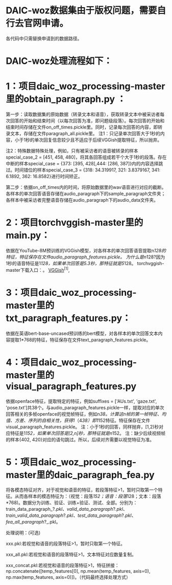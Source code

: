 # DAIC-woz数据集由于版权问题，需要自行去官网申请。
各代码中只需替换申请到的数据路径。

# DAIC-woz处理流程如下：
# 1：项目daic_woz_processing-master里的obtain_paragraph.py ：

第一步：读取数据集的原始数据（转录文本和语音），获取转录文本中被采访者每次回答的开始和结束时间（以每次回答为准，即问题级段落）。每次回答的开始和结束时间存储在文件on_off_times.pickle里。同时，记录每次回答的内容，即转录文本，存储在文件paragraph_all.pickle里。
注1：只记录单次回答大于1秒的内容，小于1秒的单次回复信息较少且不适应于后续VGGish提取特征，所以抛弃。

注2：特殊数据特殊处理，例如，只有被采访者的语音被转录的样本special_case_2 = [451, 458, 480]，将其各回答组成若干个大于1秒的段落。存在中断的样本special_case = {373: [395, 428],444: [286, 387]}内的内容选择跳过。时间错位的样本special_case_3 = {318: 34.319917, 321: 3.8379167, 341: 6.1892, 362: 16.8582}进行时间矫正。

第二步：依据on_off_times内的时间，将原始数据里的wav语音进行对应的截断。各样本的单次回答语音存储在audio_paragraph下的sample_paragraph文件夹；各样本中被采访者完整语音存储在audio_paragraph下的audio_data文件夹。

# 2：项目torchvggish-master里的main.py：
依据在YouTube-8M预训练的VGGish模型，对各样本的单次回答语音提取n*128的特征，特征保存在文件audio_paragraph_features.pickle。
为什么是n*128?因为1秒的语音特征是1*128，如果单次回答是5.3秒，那特征就是5*128。
torchvggish-master下载入口：。
[VGGish](https://github.com/LIU70KG/torchvggish/tree/main/torchvggish-master)<sup>[1]</sup>, 

# 3：项目daic_woz_processing-master里的txt_paragraph_features.py：
依据在英语bert-base-uncased预训练的bert模型，对各样本的单次回答文本内容提取1*768的特征，特征保存在文件text_paragraph_features.pickle。

# 4：项目daic_woz_processing-master里的visual_paragraph_features.py
依据openface特征，提取特定的特征，例如suffixes = ['AUs.txt', 'gaze.txt', 'pose.txt']共38个。与audio_paragraph_features.pickle一样，提取对应的单次回答相关的多帧openface的视觉帧特征，例如n*38。计算这n帧的第一帧特征、均值、方差、序列的自相关性，获得1*（4*38）即1*152特征。特征保存在文件visual_paragraph_features.pickle。
注：小于1秒的回答，同样抛弃，[1,2)秒对应特征是1*152，如果单次回答是[2,n]秒，那特征就是n*152。
注：缺少后续视频帧的样本{402, 420}对应的语句跳过。所以，后续对齐需要以视觉特征为准。

# 5：项目daic_woz_processing-master里的daic_paragraph_fea.py
将各模态特征对齐，对于视觉和语音的特征，若段落特征>1，暂时只取第一个特征。从而各样本的模态特征为：（视觉：段落*152；语音：段落*128；文本：段落*768)。数据分为训练、验证、训练+验证、测试、全部。分别为：train_data_paragraph_?_.pkl、valid_data_paragraph_?_.pkl、train_valid_data_paragraph_?_.pkl、test_data_paragraph_?_.pkl、fea_all_paragraph_?_.pkl。

处理说明：(可选)

xxx.pkl:若视觉和语音的段落特征>1，暂时只取第一个特征。

xxx_all.pkl:若视觉和语音的段落特征>1，文本特征对应数量复制。

xxx_concat.pkl:若视觉和语音的段落特征>1，特征拼接：np.concatenate([temp_features[0], np.mean(temp_features, axis=0), np.max(temp_features, axis=0)])。（代码最终选择处理方式）
